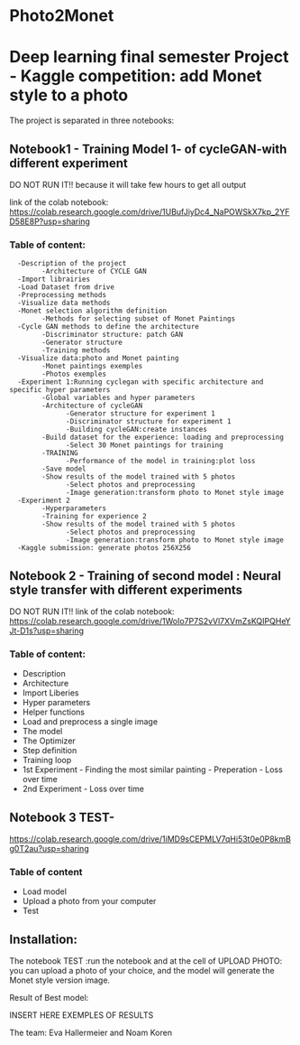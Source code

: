 # Photo2Monet

# Deep learning final semester Project - Kaggle competition: add Monet style to a photo

The project is separated in three notebooks:

## Notebook1 - Training Model 1- of cycleGAN-with different experiment
DO NOT RUN IT!! because it will take few hours to get all output


link of the colab notebook: https://colab.research.google.com/drive/1UBufJiyDc4_NaPOWSkX7kp_2YFD58E8P?usp=sharing


### Table of content:

      -Description of the project
            -Architecture of CYCLE GAN
      -Import librairies
      -Load Dataset from drive
      -Preprocessing methods
      -Visualize data methods
      -Monet selection algorithm definition
            -Methods for selecting subset of Monet Paintings
      -Cycle GAN methods to define the architecture
            -Discriminator structure: patch GAN
            -Generator structure
            -Training methods
      -Visualize data:photo and Monet painting
            -Monet paintings exemples
            -Photos exemples
      -Experiment 1:Running cyclegan with specific architecture and specific hyper parameters
            -Global variables and hyper parameters
            -Architecture of cycleGAN
                  -Generator structure for experiment 1
                  -Discriminator structure for experiment 1
                  -Building cycleGAN:create instances
            -Build dataset for the experience: loading and preprocessing
                  -Select 30 Monet paintings for training
            -TRAINING
                  -Performance of the model in training:plot loss
            -Save model
            -Show results of the model trained with 5 photos
                  -Select photos and preprocessing
                  -Image generation:transform photo to Monet style image
      -Experiment 2
            -Hyperparameters
            -Training for experience 2
            -Show results of the model trained with 5 photos
                  -Select photos and preprocessing
                  -Image generation:transform photo to Monet style image
      -Kaggle submission: generate photos 256X256




## Notebook 2 - Training of second model : Neural style transfer with different experiments
DO NOT RUN IT!!
link of the colab notebook: 
https://colab.research.google.com/drive/1WoIo7P7S2vVl7XVmZsKQIPQHeYJt-D1s?usp=sharing

### Table of content:
- Description
- Architecture
- Import Liberies
- Hyper parameters
- Helper functions
- Load and preprocess a single image
- The model
- The Optimizer
- Step definition
- Training loop
- 1st Experiment
      - Finding the most similar painting
      - Preperation
      - Loss over time
- 2nd Experiment
      - Loss over time



## Notebook 3 TEST-

https://colab.research.google.com/drive/1iMD9sCEPMLV7qHi53t0e0P8kmBg0T2au?usp=sharing

### Table of content

- Load model
- Upload a photo from your computer
- Test
      
 ## Installation:
 The notebook TEST :run the notebook and at the cell of UPLOAD PHOTO: you can upload a photo of your choice, and the model will generate the Monet style version image.
 
 
 Result of Best model:
 
 INSERT HERE EXEMPLES OF RESULTS
 
 The team: Eva Hallermeier and Noam Koren
